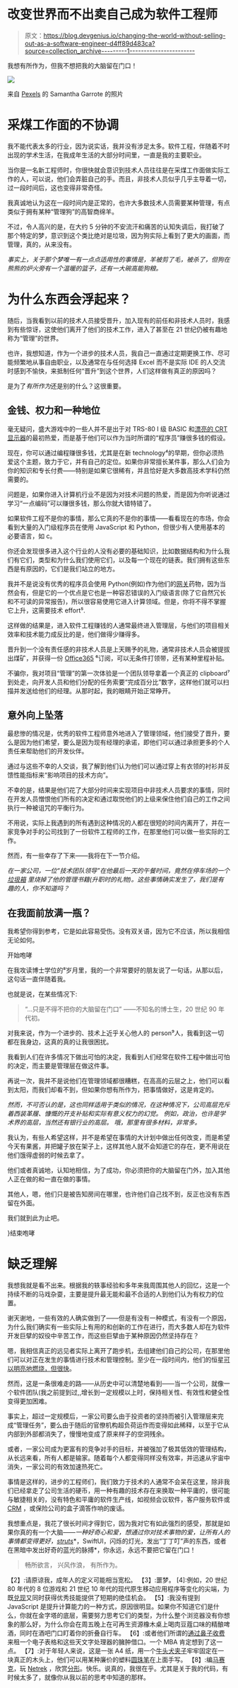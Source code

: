 # 改变世界而不出卖自己成为软件工程师

> 原文：<https://blog.devgenius.io/changing-the-world-without-selling-out-as-a-software-engineer-d4ff89d483ca?source=collection_archive---------1----------------------->

我想有所作为，但我不想把我的大脑留在门口！

![](img/d3d35e8d4ec5492db346ef6b7e3dfd75.png)

来自 [Pexels](https://www.pexels.com/photo/selective-focus-portrait-photo-of-woman-posing-with-her-thumb-below-her-lip-2467401/?utm_content=attributionCopyText&utm_medium=referral&utm_source=pexels) 的 Samantha Garrote 的照片

# 采煤工作面的不协调

我不能代表太多的行业，因为说实话，我并没有涉足太多。软件工程，伴随着不时出现的学术生活，在我成年生活的大部分时间里，一直是我的主要职业。

当你是一名新工程师时，你很快就会意识到技术人员往往是在采煤工作面做实际工作的人，可以说，他们会弄脏自己的手。而且，非技术人员似乎几乎主导着一切，过一段时间后，这也变得非常奇怪。

我真诚地认为这在一段时间内是正常的，也许大多数技术人员需要某种管理，有点类似于拥有某种“管理狗”的高智商绵羊。

不过，令人高兴的是，在大约 5 分钟的不安流汗和痛苦的认知失调后，我打破了那个特定的梦，意识到这个类比绝对是垃圾，因为狗实际上看到了更大的画面，而管理，真的，从来没有。

*事实上，关于那个梦唯一有一点点适用性的事情是，羊被剪了毛，被杀了，但狗在熊熊的炉火旁有一个温暖的篮子，还有一大碗高能狗粮。*

# 为什么东西会浮起来？

随后，当我看到以前的技术人员接受晋升，加入现有的前任和非技术人员时，我感到有些惊讶，这使他们离开了他们的技术工作，进入了甚至在 21 世纪仍被有趣地称为“管理”的世界。

也许，我想知道，作为一个进步的技术人员，我自己一直通过定期更换工作、尽可能频繁地从事自由职业，以及通常在与任何选择 Excel 而不是实际 IDE 的人交流时感到不愉快，来抵制任何“晋升”到这个世界，人们这样做有真正的原因吗？

是为了*有所作为*还是别的什么？这很重要。

## 金钱、权力和一种地位

毫无疑问，盛大游戏中的一些人并不是出于对 TRS-80 I 级 BASIC 和[漂亮的 CRT 显示器](https://www.classic-computers.org.nz/blog/images/2015-03-07-trs80-M1-L1-working.jpg)的最初热爱，而是基于他们可以作为当时所谓的“程序员”赚很多钱的假设。

现在，你可以通过编程赚很多钱，尤其是在新 technology⁴的早期，但你必须热爱这个主题，致力于它，并有自己的定位。如果你非常擅长某件事，那么人们会为你的知识和专长付费——特别是如果它很稀有，并且恰好是大多数高技术学科仍然需要的。

问题是，如果你进入计算机行业不是因为对技术问题的热爱，而是因为你听说通过学习“一点编码”可以赚很多钱，那么你就大错特错了。

如果软件工程不是你的事情，那么它真的不是你的事情——看看现在的市场，你会看到大量的入门级程序员在使用 JavaScript 和 Python，但很少有人使用基本的必要语言，如 c。

你还会发现很多进入这个行业的人没有必要的基础知识，比如数据结构和为什么我们有它们，类型和为什么我们使用它们，以及每一个现在的链表。我们拥有这些东西是有原因的，它们是我们站立的地方。

我并不是说没有优秀的程序员会使用 Python(例如)作为他们的[网关](https://cdn.arstechnica.net/wp-content/uploads/2017/10/gateway-2000-logo.jpg)药物，因为当然会有，但是它的一个优点是它也是一种容忍错误的入门级语言(除了它自然冗长和不可读的异常报告)，所以很容易使用它进入计算领域。但是，你将不得不掌握它上升，这需要技术 effort⁵.

这样做的结果是，进入软件工程赚钱的人通常最终进入管理层，与他们的项目相关效率和技术能力成反比的是，他们做得少赚得多。

晋升到一个没有责任感的非技术人员是上天赐予的礼物，通常非技术人员会被提拔出煤矿，并获得一份 [Office365](https://www.microsoft.com/en-ie/microsoft-365/microsoft-office) ⁶订阅，可以无条件打领带，还有某种里程补贴。

不骗你，我对项目“管理”的第一次体验是一个团队领导拿着一个真正的 clipboard⁷到处走，向开发人员和他们分配的任务索要“完成百分比”数字，这样他们就可以扫描并发送给他们的经理。从那时起，我的眼睛开始正常睁开。

## 意外向上坠落

最悲惨的情况是，优秀的软件工程师意外地进入了管理领域，他们接受了晋升，要么是因为他们希望，要么是因为现有经理的承诺，即他们可以通过承担更多的个人责任来帮助他们的开发伙伴。

通过与这些不幸的人交谈，我了解到他们认为他们可以通过穿上有衣领的衬衫并反馈性能指标来“影响项目的技术方向”。

不幸的是，结果是他们花了大部分时间来实现项目中非技术人员要求的事情，同时在开发人员憎恨他们所有的决定和通过取悦他们的上级来保住他们自己的工作之间执行一种被诅咒的平衡行为。

不用说，实际上我遇到的所有遇到这种情况的人都在很短的时间内离开了，并在一家竞争对手的公司找到了一份软件工程师的工作，在那里他们可以做一些实际的工作。

然而，有一些幸存了下来——我将在下一节介绍。

*在一家公司，一位“技术团队领导”在他最后一天的午餐时间，竟然在停车场的一个* [*垃圾箱*](https://www.merriam-webster.com/dictionary/dustbin) *里烧掉了他的管理书籍(升职时的礼物)。这些事情确实发生了，我们是有趣的人，你不知道吗？*

## 在我面前放满一瓶？

我希望你得到参考，它是如此容易受伤。没有双关语，因为它不应该，所以我相信无论如何。

开始咆哮

在我攻读博士学位的⁸岁月里，我的一个非常要好的朋友说了一句话，从那以后，这句话一直伴随着我。

也就是说，在某些情况下:

> “…只是不得不把你的大脑留在门口”
> ——不知名的博士生，20 世纪 90 年代初。

对我来说，作为一个进步的、技术上近乎关心他人的 person⁹人，我看到这一切都在我身边，这真的真的让我很困扰。

我看到人们在许多情况下做出可怕的决定，我看到人们经常在软件工程中做出可怕的决定，而主要是管理层在做这件事。

再说一次，我并不是说他们在管理领域都很糟糕，在高高的云层之上，他们可以看到太阳，而我们却看不到，但如果你想有所作为，把事情做好，这是肯定的。

*然而，不可否认的是，这也同样适用于类似的情况，在这种情况下，公司高层充斥着西装革履、慷慨的开支补贴和实际有意义权力的幻觉。
例如，政治，也许是学术界的高层，当然还有银行业的高层。
哦，那里有很多材料，非常多。*

我认为，有些人希望这样，并不是希望在事情的大计划中做出任何改变，而是希望今天有果酱，并把罐子放在架子上，这样其他人就不会知道它的存在，更不用说在他们饿得虚弱的时候去拿了。

他们或者真诚地，认知地相信，为了成功，你必须把你的大脑留在门外，加入其他人正在做的和一直在做的事情。

其他人，嗯，他们只是被告知房间在哪里，也许他们自己找不到，反正也没有东西留在外面。

我们就到此为止吧。

}结束咆哮

# 缺乏理解

我想我就是看不出来。根据我的轶事经验和多年来我周围其他人的回忆，这是一个持续不断的马戏杂耍，主要是提升最无能和最不合适的人到他们认为有权力的位置。

谢天谢地，一些有效的人确实做到了——但是有没有一种模式，有没有一个原因，为什么我们确实有一些实际上有用的和创新的工作在进行，而大多数人却在为软件开发巨擘的奴役中辛苦工作，而这些巨擘由于某种原因仍然坚持存在？

嗯，我相信真正的远见者实际上离开了跑步机，去组建他们自己的公司，在那里他们可以对正在发生的事情进行技术和管理控制。至少在一段时间内，他们的恒星[可以明亮地燃烧，但很快](https://www.youtube.com/watch?v=wRxHYHPzs7s)。

然而，这是一条很难走的路——从历史中可以清楚地看到——当一个公司，就像一个软件团队(我之前提到过,,增长到一定规模以上时，保持相关性、有效性和健全性变得更加困难。

事实上，超过一定规模后，一家公司要么由于投资者的坚持而被引入管理层来完成“管理任务”，要么由于随后的官僚机构超负荷运作而变得如此稀释，以至于它从内部到外部都消失了，慢慢地变成了原来样子的空洞残余。

或者，一家公司成为更富有的竞争对手的目标，并被强加了极其低效的管理结构，从长远来看，所有人都是输家。随着每个人都变得同样没有效率，并迅速从宇宙中消失，一家公司的有效加速热死亡。

事情是这样的，进步的工程师们，我们致力于技术的人通常不会呆在这里，除非我们已经拿走了公司生活的硬币，用一种有趣的技术存在来换取一种平庸的，很可能与敏捷相关的，没有特色和平庸的软件生产线，如视频会议软件，客户服务软件或 [CRM](https://www.salesforce.com/crm/what-is-crm/) ，或保险公司的盒子滴答作响的废话。

我想重点是，我花了很长时间才得到它，因为我对它有如此强烈的感受，那就是如果你真的有一个大脑——*一种好奇心和爱，想通过你对技术事物的爱，让所有人的事情都变得更好，*[*struts*](https://en.wikipedia.org/wiki/Struct_(C_programming_language))*，SwiftUI，闪烁的灯光，发出“丁丁叮”声的东西，或者在黑暗中发出好奇的蓝光的脉搏*，你永远，永远不要把它留在门口！

> 畅所欲言，
> 兴风作浪，
> 有所作为。

[1]:正如我提到学术界时经常说的那样，我愿意接受邀请。打电话给我，我很友好，很好，适当的冷漠，喜欢花呢衣服，喜欢在烛光下用餐。卓越是我的中间名。
【2】:请原谅我，成年人的定义可能相当宽松。
【3】:噩梦。
[4]:例如，20 世纪 80 年代的 8 位游戏和 21 世纪 10 年代的现代原生移动应用程序等变化的尖端，为既[兑现](https://idioms.thefreedictionary.com/cash+in)又同时获得优秀技能提供了短期的绝佳机会。
【5】:我没有提到 JavaScript 是提升计算能力的一种方式，原因很明显。如果你不知道它们是什么，你就在金字塔的底层，需要努力思考它们的类型，为什么整个浏览器没有你想象的那么好，为什么你会在周五晚上在可再生资源橡木桌上喝肉豆蔻口味的精酿啤酒，同时在酒吧门口盯着你的折叠自行车。
【6】:或者他们所谓的[通过鼻子收费](https://idioms.thefreedictionary.com/pay+through+the+nose)来租一个电子表格和这些天文字处理器的臃肿借口。一个 MBA 肯定想到了这一点。
【7】:对于年轻人来说，这是一张 A4 纸，用一个[牛头犬夹子](https://en.wikipedia.org/wiki/Bulldog_clip)牢牢固定在一块真正的木头上，他们可以用某种廉价的塑料[圆珠笔](https://en.wikipedia.org/wiki/Ballpoint_pen)在上面手写。
【8】:编[马赛克](https://en.wikipedia.org/wiki/Mosaic_(web_browser))，玩 [Netrek](https://netrek.org) ，欣赏[分形](https://en.wikipedia.org/wiki/Fractal)。快乐。说真的，我很在乎。尤其是关于我的代码，有时候太多了，就像你从我以前的思考中知道的那样。